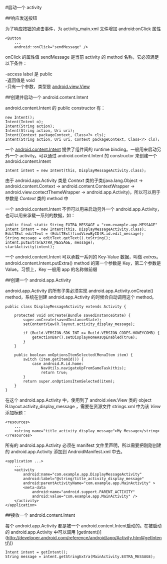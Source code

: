 #启动一个 activity

##响应发送按钮

为了响应按钮的点击事件，为 activity\_main.xml 文件增加 android:onClick 属性

	<Button
		...
		android::onClick="sendMessage" />

onClick 的属性值 sendMessage 是当前 activity 的 method 名称，它必须满足以下条件：

-access label 是 public  
-返回值是 void  
-只有一个参数，类型是 [android.view.View](http://developer.android.com/reference/android/view/View.html)  

##创建并启动一个 android.content.Intent

android.content.Intent 的 public constructor 有：

	new Intent();
	Intent(Intent o);
	Intent(String action);
	Intent(String action, Uri uri);
	Intent(Context packageContext, Class<?> cls);
	Intent(String action, Uri uri, Context packageContext, Class<?> cls);

一个 [android.content.Intent](http://developer.android.com/reference/android/content/Intent.html) 提供了组件间的 runtime binding。一般用来启动另外一个 activity。可以通过 android.content.Intent 的 constructor 来创建一个 android.content.Intent

	Intent intent = new Intent(this, DisplayMessageActivity.class);

由于 android.app.Activity 类是 *Context* 类的子类(java.lang.Object -> android.content.Context -> android.content.ContextWrapper -> android.view.contectThemeWrapper -> android.app.Activity)，所以可以用于参数是 *Context* 类的 method 中

一个 android.content.Intent 不但可以用来启动另外一个 android.app.Activity，也可以用来承载一系列的数据，如：

	public final static String EXTRA_MESSAGE = "com.example.app.MESSAGE"
	Intent intent = new Intent(this, DisplayMessageActivity.class);
	EditTExt editText = (EditTExt)findViewByID(R.id.edit_message);
	String message = editText.getText().toString();
	intent.putExtra(EXTRA_MESSAGE, message);
	startActivity(intent);

一个 android.content.Intent 可以承载一系列的 Key-Value 数据，叫做 *extras*。android.content.Intent.putExtra() method 的第一个参数是 Key，第二个参数是 Value。习惯上，Key 一般用 app 的名称做前缀

##创建一个 android.app.Activity

android.app.Activity 的所有子类必须实现 android.app.Activity.onCreate() method，系统在创建 android.app.Activity 的时候会自动调用这个 method。

	public class DisplayMessageActivity extends Activity {

		protected void onCreate(Bundle savedInstanceState) {
			super.onCreate(savedInstanceState);
			setContentView(R.layout.activity_display_message);

			if (Build.VERSION.SDK_INT >= Build.VERSION_CODES.HONEYCOMB) {
				getActionBar().setDisplayHomeAsUpEnabled(true);
			}
		}

		public boolean onOptionsItemSelected(MenuItem item) {
			switch (item.getItemId()) {
				case android.R.id.home:
					NavUtils.navigateUpFromSameTask(this);
					return true;
			}
			return super.onOptionsItemSelected(item);
		}
	}

在这个 android.app.Activity 中，使用到了 android.view.View 类的 object R.layout.activity_display_message ，需要在资源文件 strings.xml 中为该 *View* 添加标题：

	<resources>
		...
		<string name="title_activity_display_message">My Message</string>
	</resources>

所有的 android.app.Activity 必须在 manifest 文件里声明，所以需要把刚刚创建的 android.app.Activity 添加到 AndroidManifest.xml 中去。

	<application ...>
		...
		<activity
			android:name="com.example.app.DisplayMessageActivity"
			android:label="@string/title_activity_display_message"
			android:parentActivityName="com.example.app.MainActivity" >
			<meta-data
				android:name="android.support.PARENT_ACTIVITY"
				android:value="com.example.app.MainActivity" />
		</activity>
	</application>

##接收一个 android.content.Intent

每个 android.app.Activity 都是被一个 android.content.Intent启动的。在被启动的 android.app.Activity 中可以调用 [getIntent()](http://developer.android.com/reference/android/app/Activity.html#getIntent(\))

	Intent intent = getIntent();
	String message = intent.getStringExtra(MainActivity.EXTRA_MESSAGE);
